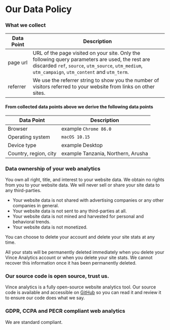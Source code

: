 # Our Data Policy

### What we   collect

| Data Point | Description |
| ---------- | ------------ |
| page url   | URL of the page visited on your site. Only the following query parameters are used, the rest are discarded  `ref`, `source`, `utm_source`, `utm_medium`, `utm_campaign`, `utm_content` and `utm_term`. |
| referrer   | We use the referrer string to show you the number of visitors referred to your website from links on other sites. |


#### From collected data points above we derive the following data points
| Data Point | Description |
| ---------- | ------------ |
| Browser  | example `Chrome 86.0` |
| Operating system | `macOS 10.15` |
| Device type | example Desktop |
| Country, region, city | example Tanzania, Northern, Arusha|


### Data ownership of your web analytics

You own all right, title, and interest to your website data. We obtain no rights from you to your website data. We will never sell or share your site data to any third-parties.

- Your website data is not shared with advertising companies or any other companies in general.
- Your website data is not sent to any third-parties at all.
- Your website data is not mined and harvested for personal and behavioral trends.
- Your website data is not monetized.

You can choose to delete your account and delete your site stats at any time.

All your stats will be permanently deleted immediately when you delete your Vince Analytics account or when you delete your site stats. We cannot recover this information once it has been permanently deleted.


### Our source code is open source, trust us.

Vince analytics  is a fully open-source website analytics tool. Our source code is available and accessible on [GitHub]() so you can read it and review it to ensure our code does what we say.

### GDPR, CCPA and PECR compliant web analytics

We are standard compliant.